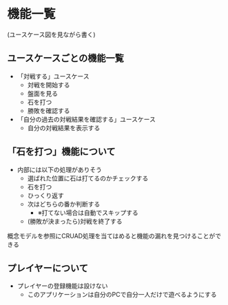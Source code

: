 # 機能一覧

(ユースケース図を見ながら書く)

## ユースケースごとの機能一覧

- 「対戦する」ユースケース
  - 対戦を開始する
  - 盤面を見る
  - 石を打つ
  - 勝敗を確認する
- 「自分の過去の対戦結果を確認する」ユースケース
  - 自分の対戦結果を表示する

## 「石を打つ」機能について

- 内部には以下の処理がありそう
  - 選ばれた位置に石は打てるのかチェックする
  - 石を打つ
  - ひっくり返す
  - 次はどちらの番か判断する
    - ※打てない場合は自動でスキップする
  - (勝敗が決まったら)対戦を終了する

概念モデルを参照にCRUAD処理を当てはめると機能の漏れを見つけることができる

## プレイヤーについて

- プレイヤーの登録機能は設けない
  - このアプリケーションは自分のPCで自分一人だけで遊べるようにする
